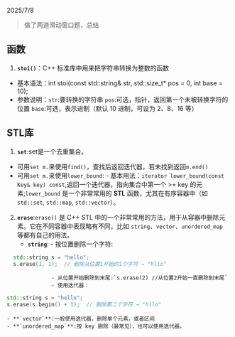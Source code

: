 2025/7/8
> 做了两道滑动窗口题，总结
## 函数
1. **`stoi()`**：C++ 标准库中用来把字符串转换为整数的函数
  - 基本语法：int stoi(const std::string& str, std::size_t* pos = 0, int base = 10);
  - 参数说明：`str`:要转换的字符串
             `pos`:可选，指针，返回第一个未被转换字符的位置
             `base`:可选，表示进制（默认 10 进制，可设为 2、8、16 等）

## STL库
1. **`set`**:set是一个去重集合。
  - 可用`set m.`来使用`find()`，查找后返回迭代器，若未找到返回`m.end()`
  - 可用`set m.`来使用`lower_bound`:
                - 基本用法：`iterator lower_bound(const Key& key) const`,返回一个迭代器，指向集合中第一个 >= key 的元素;`lower_bound` 是一个非常常用的 **STL** 函数，尤其在有序容器中（如 `std::set`, `std::map`, `std::vector`）。

2. **`erase`**:`erase()` 是 C++ STL 中的一个非常常用的方法，用于从容器中删除元素。它在不同容器中表现略有不同，比如 `string`、`vector`、`unordered_map` 等都有自己的用法。
    - **`string`**:
                   - 按位置删除一个字符: 
```cpp
  std::string s = "hello";
  s.erase(1, 1);  // 删除从位置1开始的1个字符 → "hllo"
```
                  - 从位置开始删除到末尾:`s.erase(2) //从位置2开始一直删除到末尾`
                  - 使用迭代器：
```cpp
std::string s = "hello";
s.erase(s.begin() + 1);  // 删除第二个字符 → "hllo"
```

    - **`vector`**:一般使用迭代器，删除单个元素，或者区间
    - **`unordered_map`**:按 key 删除（最常见），也可以使用迭代器。
   